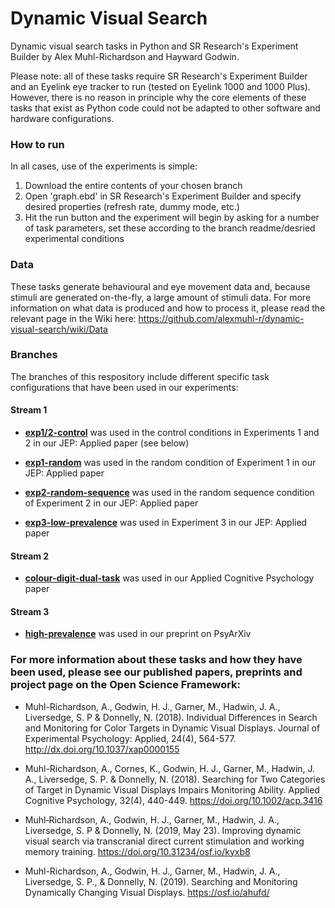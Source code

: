 # Dynamic Visual Search
Dynamic visual search tasks in Python and SR Research's Experiment Builder by Alex Muhl-Richardson and Hayward Godwin.

Please note: all of these tasks require SR Research's Experiment Builder and an Eyelink eye tracker to run (tested on Eyelink 1000 and 1000 Plus). However, there is no reason in principle why the core elements of these tasks that exist as Python code could not be adapted to other software and hardware configurations.

### How to run

In all cases, use of the experiments is simple:

1. Download the entire contents of your chosen branch
2. Open 'graph.ebd' in SR Research's Experiment Builder and specify desired properties (refresh rate, dummy mode, etc.)
3. Hit the run button and the experiment will begin by asking for a number of task parameters, set these according to the branch readme/desried experimental conditions

### Data

These tasks generate behavioural and eye movement data and, because stimuli are generated on-the-fly, a large amount of stimuli data. For more information on what data is produced and how to process it, please read the relevant page in the Wiki here: https://github.com/alexmuhl-r/dynamic-visual-search/wiki/Data 

### Branches

The branches of this respository include different specific task configurations that have been used in our experiments:

#### Stream 1

- **[exp1/2-control](https://github.com/alexmuhl-r/dynamic-visual-search/tree/exp1/2-control)** was used in the control conditions in Experiments 1 and 2 in our JEP: Applied paper (see below)

- **[exp1-random](https://github.com/alexmuhl-r/dynamic-visual-search/tree/exp1-random)** was used in the random condition of Experiment 1 in our JEP: Applied paper

- **[exp2-random-sequence](https://github.com/alexmuhl-r/dynamic-visual-search/tree/exp2-random-sequence)** was used in the random sequence condition of Experiment 2 in our JEP: Applied paper

- **[exp3-low-prevalence](https://github.com/alexmuhl-r/dynamic-visual-search/tree/exp3-low-prevalence)** was used in Experiment 3 in our JEP: Applied paper

#### Stream 2

- **[colour-digit-dual-task](https://github.com/alexmuhl-r/dynamic-visual-search/tree/colour-digit-dual-task)** was used in our Applied Cognitive Psychology paper

#### Stream 3

- **[high-prevalence](https://github.com/alexmuhl-r/dynamic-visual-search/tree/high-prevalence)** was used in our preprint on PsyArXiv

### For more information about these tasks and how they have been used, please see our published papers, preprints and project page on the Open Science Framework:

- Muhl-Richardson, A., Godwin, H. J., Garner, M., Hadwin, J. A., Liversedge, S. P & Donnelly, N. (2018). Individual Differences in Search and Monitoring for Color Targets in Dynamic Visual Displays. Journal of Experimental Psychology: Applied, 24(4), 564-577. http://dx.doi.org/10.1037/xap0000155

- Muhl-Richardson, A., Cornes, K., Godwin, H. J., Garner, M., Hadwin, J. A., Liversedge, S. P. & Donnelly, N. (2018). Searching for Two Categories of Target in Dynamic Visual Displays Impairs Monitoring Ability. Applied Cognitive Psychology, 32(4), 440-449. https://doi.org/10.1002/acp.3416

- Muhl‐Richardson, A., Godwin, H. J., Garner, M., Hadwin, J. A., Liversedge, S. P & Donnelly, N. (2019, May 23).
Improving dynamic visual search via transcranial direct current stimulation and working memory training. 
https://doi.org/10.31234/osf.io/kyxb8

- Muhl-Richardson, A., Godwin, H. J., Garner, M., Hadwin, J. A., Liversedge, S. P., & Donnelly, N. (2019). Searching and Monitoring Dynamically Changing Visual Displays. https://osf.io/ahufd/
